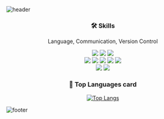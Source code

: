 <!-- ![header](https://capsule-render.vercel.app/api?type=slice&text=Lee%20Soyoung&fontSize=50&rotate=8&color=0:fffaf0,100:f4c2c2&fontAlign=80&fontAlignY=20)-->


![header](https://capsule-render.vercel.app/api?type=Waving&height=100&color=0:F8F8FF,100:F5FFFA)
<div align="center">

### 🛠 Skills

Language, Communication, Version Control 
  
<p align="center">
<img src="https://img.shields.io/badge/Android-3DDC84?style=flat-square&logo=Android&logoColor=white"/></a>
<img src="https://img.shields.io/badge/JAVA-007396?style=flat-square&logo=java&logoColor=white"/></a>
<img src="https://img.shields.io/badge/Kotlin-7F52FF?style=flat-square&logo=Kotlin&logoColor=white"/></a>
<br>
<img src="https://img.shields.io/badge/Jira-0052CC?style=flat-square&logo=Jira&logoColor=white"/></a>
<img src="https://img.shields.io/badge/Confluence-172B4D?style=flat-square&logo=Confluence&logoColor=white"/></a>
<img src="https://img.shields.io/badge/Figma-F24E1E?style=flat-square&logo=Figma&logoColor=white"/></a>
<img src="https://img.shields.io/badge/Zeplin-4479A1?style=flat-square&logo=Zeplin&logoColor=white"/></a>
<img src="https://img.shields.io/badge/Slack-4A154B?style=flat-square&logo=slack&logoColor=white"/></a>
<br>
<img src="https://img.shields.io/badge/GitHub-181717?style=flat-square&logo=GitHub&logoColor=white"/></a>
<img src="https://img.shields.io/badge/GitLab-FCA121?style=flat-square&logo=GitLab&logoColor=white"/></a>
<br>
</p>


### 📝 Top Languages card
[![Top Langs](https://github-readme-stats.vercel.app/api/top-langs/?username=olivia-soy&layout=compact)](https://github.com/anuraghazra/github-readme-stats)
</div>

![footer](https://capsule-render.vercel.app/api?type=Waving&height=100&section=footer&color=0:FFFAF0,100:FFF0F5)
